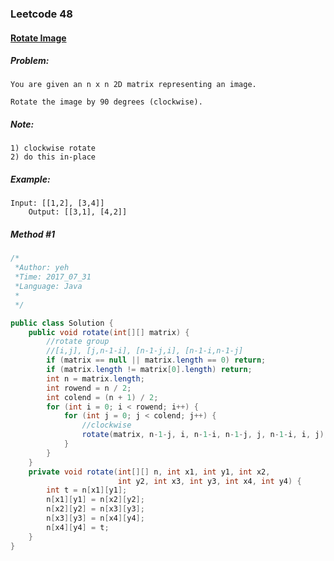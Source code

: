 

### Leetcode 48
#### [Rotate Image](https://leetcode.com/problems/rotate-image)

  

##### ***Problem:***

    You are given an n x n 2D matrix representing an image.

    Rotate the image by 90 degrees (clockwise).

##### ***Note:***
    1) clockwise rotate
    2) do this in-place
    
    
##### ***Example:***

    Input: [[1,2], [3,4]]
        Output: [[3,1], [4,2]]


##### *Method #1*
``` java
/*
 *Author: yeh
 *Time: 2017_07_31
 *Language: Java
 *
 */

public class Solution {
    public void rotate(int[][] matrix) {
        //rotate group
        //[i,j], [j,n-1-i], [n-1-j,i], [n-1-i,n-1-j]
        if (matrix == null || matrix.length == 0) return;
        if (matrix.length != matrix[0].length) return;
        int n = matrix.length;
        int rowend = n / 2;
        int colend = (n + 1) / 2;
        for (int i = 0; i < rowend; i++) {
            for (int j = 0; j < colend; j++) {
                //clockwise
                rotate(matrix, n-1-j, i, n-1-i, n-1-j, j, n-1-i, i, j);
            }
        }
    }
    private void rotate(int[][] n, int x1, int y1, int x2, 
                        int y2, int x3, int y3, int x4, int y4) {
        int t = n[x1][y1];
        n[x1][y1] = n[x2][y2];
        n[x2][y2] = n[x3][y3];
        n[x3][y3] = n[x4][y4];
        n[x4][y4] = t;
    }
}

```

